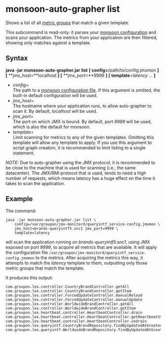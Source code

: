 monsoon-auto-grapher list
====
Shows a list of all [metric groups](../expressions/groupname.md) that match a given template.

This subcommand is read-only: it parses your [monsoon configuration](../config.md) and scans your application.
The metrics from your application are then filtered, showing only matches against a template.

Syntax
----
**java -jar monsoon-auto-grapher.jar** **list**
  **[** **config=**/path/to/config.jmxmon **]**
  **[** **jmx\_host=**localhost **]**
  **[** **jmx\_port=**9999 **]**
  **[** **template**=*latency* ... **]**

- *config=*  
  The path to a [monsoon configuration file](../config.md).
  If this argument is omitted, the built-in default configuration will be used.
- *jmx\_host=*  
  The hostname where your application runs, to allow auto-grapher to scan it.
  By default, *localhost* will be used.
- *jmx\_port=*  
  The port on which JMX is bound.
  By default, port *9999* will be used, which is also the default for monsoon.
- *template=*  
  Limit scanning for metrics to any of the given templates.
  Omitting this template will allow any template to apply.
  If you use this argument to script graph creation, it is recommended to limit listing to a single statement.

*NOTE:*
Due to auto-grapher using the JMX protocol, it is recommended to be close to the machine that is used for scanning (i.e., the same datacenter).
The JMX/RMI protocol that is used, tends to need a high number of requests, which means latency has a huge effect on the time it takes to scan the application.

Example
----
The command:

    java -jar monsoon-auto-grapher.jar list \
        config=/var/groupon/jmx-monitord/queryintf_service-config.jmxmon \
        jmx_host=brands-queryintf5.snc1 jmx_port=9999 \
        template=latency

will scan the application running on *brands-queryintf5.snc1*, using JMX exposed on port *9999*, to acquire all metrics that are available.
It will apply the configuration file ``/var/groupon/jmx-monitord/queryintf_service-config.jmxmon`` to the metrics.
After acquiring the metrics this way, it attempts to match the *latency* template to them, outputting only those metric groups that match the template.

It produces this output:

    com.groupon.lex.controller.CountryBrandController.getAll
    com.groupon.lex.controller.CountryBrandController.getItem
    com.groupon.lex.controller.ForcedUpdateController.manualReload
    com.groupon.lex.controller.ForcedUpdateController.manualUpdate
    com.groupon.lex.controller.WorldwideBrandController.getAll
    com.groupon.lex.controller.WorldwideBrandController.getItem
    com.groupon.lex.heartbeat.controller.HeartbeatController.drain
    com.groupon.lex.heartbeat.controller.HeartbeatController.getHeartbeatStatus
    com.groupon.lex.heartbeat.controller.HeartbeatController.undrain
    com.groupon.lex.queryintf.CountryBrandRepository.findByUpdatedAtGreaterThanOrderByUpdatedAtDesc
    com.groupon.lex.queryintf.WorldwideBrandRepository.findByUpdatedAtGreaterThanOrderByUpdatedAtDesc
